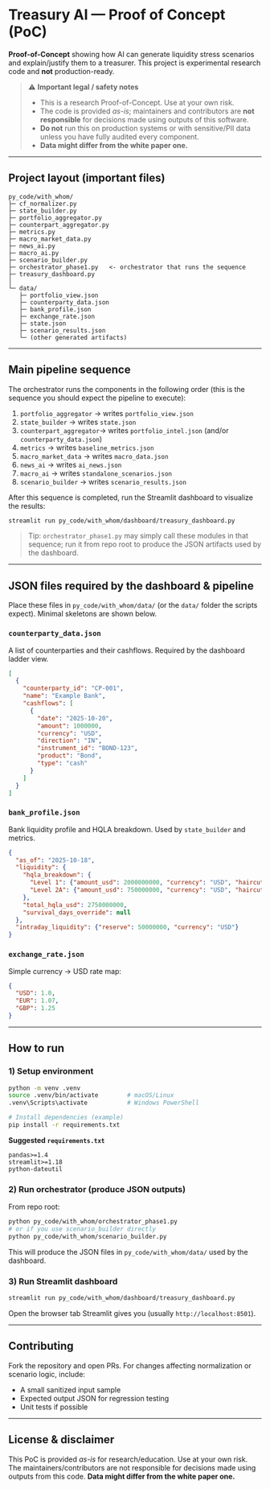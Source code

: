 # Treasury AI — Proof of Concept (PoC)

**Proof-of-Concept** showing how AI can generate liquidity stress scenarios and explain/justify them to a treasurer.
This project is experimental research code and **not** production-ready.

> ⚠️ **Important legal / safety notes**
>
> * This is a research Proof-of-Concept. Use at your own risk.
> * The code is provided *as-is*; maintainers and contributors are **not responsible** for decisions made using outputs of this software.
> * **Do not** run this on production systems or with sensitive/PII data unless you have fully audited every component.
> * **Data might differ from the white paper one.**

---

## Project layout (important files)

```
py_code/with_whom/
├─ cf_normalizer.py
├─ state_builder.py
├─ portfolio_aggregator.py
├─ counterpart_aggregator.py
├─ metrics.py
├─ macro_market_data.py
├─ news_ai.py
├─ macro_ai.py
├─ scenario_builder.py
├─ orchestrator_phase1.py   <- orchestrator that runs the sequence
├─ treasury_dashboard.py
│  
└─ data/
   ├─ portfolio_view.json
   ├─ counterparty_data.json
   ├─ bank_profile.json
   ├─ exchange_rate.json
   ├─ state.json
   ├─ scenario_results.json
   └─ (other generated artifacts)
```

---

## Main pipeline sequence

The orchestrator runs the components in the following order (this is the sequence you should expect the pipeline to execute):

1. `portfolio_aggregator`  → writes `portfolio_view.json`
2. `state_builder`         → writes `state.json`
3. `counterpart_aggregator`→ writes `portfolio_intel.json` (and/or `counterparty_data.json`)
4. `metrics`               → writes `baseline_metrics.json`
5. `macro_market_data`     → writes `macro_data.json`
6. `news_ai`               → writes `ai_news.json`
7. `macro_ai`              → writes `standalone_scenarios.json`
8. `scenario_builder`      → writes `scenario_results.json`

After this sequence is completed, run the Streamlit dashboard to visualize the results:

```bash
streamlit run py_code/with_whom/dashboard/treasury_dashboard.py
```

> Tip: `orchestrator_phase1.py` may simply call these modules in that sequence; run it from repo root to produce the JSON artifacts used by the dashboard.

---

## JSON files required by the dashboard & pipeline

Place these files in `py_code/with_whom/data/` (or the `data/` folder the scripts expect). Minimal skeletons are shown below.

### `counterparty_data.json`

A list of counterparties and their cashflows. Required by the dashboard ladder view.

```json
[
  {
    "counterparty_id": "CP-001",
    "name": "Example Bank",
    "cashflows": [
      {
        "date": "2025-10-20",
        "amount": 1000000,
        "currency": "USD",
        "direction": "IN",
        "instrument_id": "BOND-123",
        "product": "Bond",
        "type": "cash"
      }
    ]
  }
]
```

### `bank_profile.json`

Bank liquidity profile and HQLA breakdown. Used by `state_builder` and metrics.

```json
{
  "as_of": "2025-10-18",
  "liquidity": {
    "hqla_breakdown": {
      "Level 1": {"amount_usd": 2000000000, "currency": "USD", "haircut": 0.0},
      "Level 2A": {"amount_usd": 750000000, "currency": "USD", "haircut": 0.15}
    },
    "total_hqla_usd": 2750000000,
    "survival_days_override": null
  },
  "intraday_liquidity": {"reserve": 50000000, "currency": "USD"}
}
```

### `exchange_rate.json`

Simple currency → USD rate map:

```json
{
  "USD": 1.0,
  "EUR": 1.07,
  "GBP": 1.25
}
```

---

## How to run

### 1) Setup environment

```bash
python -m venv .venv
source .venv/bin/activate        # macOS/Linux
.venv\Scripts\activate           # Windows PowerShell

# Install dependencies (example)
pip install -r requirements.txt
```

**Suggested `requirements.txt`**

```
pandas>=1.4
streamlit>=1.18
python-dateutil
```

### 2) Run orchestrator (produce JSON outputs)

From repo root:

```bash
python py_code/with_whom/orchestrator_phase1.py
# or if you use scenario_builder directly
python py_code/with_whom/scenario_builder.py
```

This will produce the JSON files in `py_code/with_whom/data/` used by the dashboard.

### 3) Run Streamlit dashboard

```bash
streamlit run py_code/with_whom/dashboard/treasury_dashboard.py
```

Open the browser tab Streamlit gives you (usually `http://localhost:8501`).

---


## Contributing

Fork the repository and open PRs. For changes affecting normalization or scenario logic, include:

* A small sanitized input sample
* Expected output JSON for regression testing
* Unit tests if possible

---

## License & disclaimer

This PoC is provided *as-is* for research/education. Use at your own risk. The maintainers/contributors are not responsible for decisions made using outputs from this code.
**Data might differ from the white paper one.**

